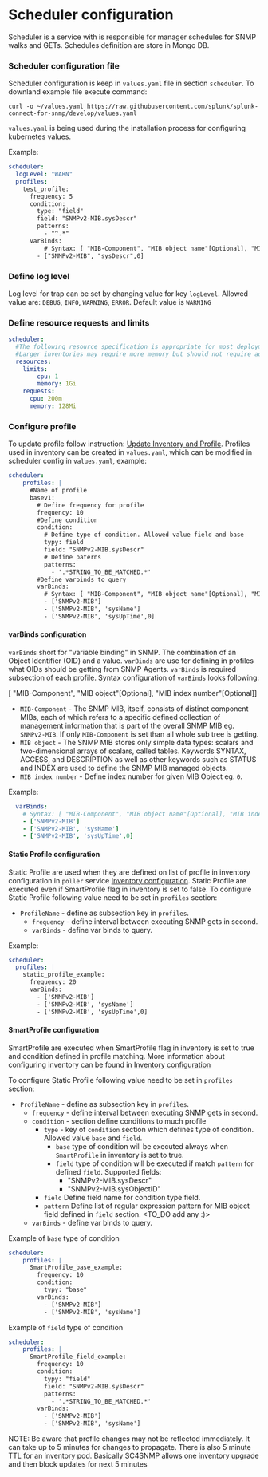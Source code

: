# Scheduler configuration
Scheduler is a service with is responsible for manager schedules for SNMP walks and GETs. Schedules definition 
are store in Mongo DB. 
 
### Scheduler configuration file

Scheduler configuration is keep in `values.yaml` file in section `scheduler`.  To downland example file execute command:
```
curl -o ~/values.yaml https://raw.githubusercontent.com/splunk/splunk-connect-for-snmp/develop/values.yaml
```
`values.yaml` is being used during the installation process for configuring kubernetes values.

Example:
```yaml
scheduler:
  logLevel: "WARN"
  profiles: |
    test_profile:
      frequency: 5 
      condition: 
        type: "field" 
        field: "SNMPv2-MIB.sysDescr" 
        patterns: 
          - "^.*"
      varBinds:
          # Syntax: [ "MIB-Component", "MIB object name"[Optional], "MIB index number"[Optional]]
        - ["SNMPv2-MIB", "sysDescr",0]
```

### Define log level
Log level for trap can be set by changing value for key `logLevel`. Allowed value are: `DEBUG`, `INFO`, `WARNING`, `ERROR`. 
Default value is `WARNING`

### Define resource requests and limits
```yaml
scheduler:
  #The following resource specification is appropriate for most deployments to scale the
  #Larger inventories may require more memory but should not require additional cpu
  resources:
    limits:
        cpu: 1
        memory: 1Gi
    requests:
      cpu: 200m
      memory: 128Mi
```
### Configure profile 
To update profile follow instruction: [Update Inventory and Profile](../deployment-configuration/#update-inventory-and-profile). 
Profiles used in inventory can be created in `values.yaml`, which can be modified in scheduler config in 
`values.yaml`, example:
```yaml
scheduler:
    profiles: |
      #Name of profile
      basev1:
        # Define frequency for profile
        frequency: 10
        #Define condition
        condition:
          # Define type of condition. Allowed value field and base 
          typy: field
          field: "SNMPv2-MIB.sysDescr"
          # Define paterns
          patterns:
            - '.*STRING_TO_BE_MATCHED.*'
        #Define varbinds to query
        varBinds:
          # Syntax: [ "MIB-Component", "MIB object name"[Optional], "MIB index number"[Optional]]
          - ['SNMPv2-MIB']
          - ['SNMPv2-MIB', 'sysName']
          - ['SNMPv2-MIB', 'sysUpTime',0]
```

#### varBinds configuration
`varBinds` short for "variable binding" in SNMP. The combination of an Object Identifier (OID) and a value. 
`varBinds` are use for defining in profiles what OIDs should be getting from SNMP Agents. `varBinds` is required 
subsection of each profile. Syntax configuration of `varBinds` looks following:

 [ "MIB-Component", "MIB object"[Optional], "MIB index number"[Optional]]
 
 - `MIB-Component` - The SNMP MIB, itself, consists of distinct component MIBs, each of which refers to a specific 
 defined collection of management information that is part of the overall SNMP MIB eg. `SNMPv2-MIB`. 
 If only `MIB-Component` is set than all whole sub tree is getting.
 - `MIB object` -  The SNMP MIB stores only simple data types: scalars and two-dimensional arrays of scalars, 
 called tables. Keywords SYNTAX, ACCESS, and DESCRIPTION as well as other keywords such as STATUS and 
 INDEX are used to define the SNMP MIB managed objects. 
 - `MIB index number` - Define index number for given MIB Object eg. `0`.
 
Example:
```yaml
  varBinds:
    # Syntax: [ "MIB-Component", "MIB object name"[Optional], "MIB index number"[Optional]]
    - ['SNMPv2-MIB']
    - ['SNMPv2-MIB', 'sysName']
    - ['SNMPv2-MIB', 'sysUpTime',0]
```

#### Static Profile configuration
Static Profile are used when they are defined on list of profile in inventory configuration in `poller` 
service [Inventory configuration](../poller-configuration/#configure-inventory). Static Profile are executed 
even if SmartProfile flag in inventory is set to false. 
To configure Static Profile following value need to be set in `profiles` section:

 - `ProfileName` - define as subsection key in `profiles`. 
    - `frequency` - define interval between executing SNMP gets in second.  
    -  `varBinds` - define var binds to query. 

Example:
```yaml
scheduler:
  profiles: |
    static_profile_example:
      frequency: 20
      varBinds:
        - ['SNMPv2-MIB']
        - ['SNMPv2-MIB', 'sysName']
        - ['SNMPv2-MIB', 'sysUpTime',0]
```

#### SmartProfile configuration
SmartProfile are executed when SmartProfile flag in inventory is set to true and condition defined in profile matching. 
More information about configuring inventory can be found in [Inventory configuration](../poller-configuration/#configure-inventory)

To configure Static Profile following value need to be set in `profiles` section:

 - `ProfileName` - define as subsection key in `profiles`. 
    - `frequency` - define interval between executing SNMP gets in second.
    - `condition` - section define conditions to much profile
        - `type` - key of `condition` section which defines type of condition. Allowed value `base` and `field`. 
            - `base` type of condition will be executed always when `SmartProfile` in inventory is set to true.
            - `field` type of condition will be executed if match `pattern` for defined `field`. Supported fields:
                -  "SNMPv2-MIB.sysDescr"
                -  "SNMPv2-MIB.sysObjectID"
        - `field` Define field name for condition type field. 
        - `pattern` Define list of regular expression pattern for MIB object field defined in `field` section. <TO_DO add any :)>
    - `varBinds` - define var binds to query. 

Example of `base` type of condition
```yaml
scheduler:
    profiles: |
      SmartProfile_base_example:
        frequency: 10
        condition: 
          typy: "base"
        varBinds:
          - ['SNMPv2-MIB']
          - ['SNMPv2-MIB', 'sysName']
``` 

Example of `field` type of condition
```yaml
scheduler:
    profiles: |
      SmartProfile_field_example:
        frequency: 10
        condition: 
          typy: "field"
          field: "SNMPv2-MIB.sysDescr"
          patterns:
            - '.*STRING_TO_BE_MATCHED.*'
        varBinds:
          - ['SNMPv2-MIB']
          - ['SNMPv2-MIB', 'sysName']
``` 

NOTE: Be aware that profile changes may not be reflected immediately. It can take up to 5 minutes for changes to propagate. 
There is also 5 minute TTL for an inventory pod. Basically SC4SNMP allows one inventory upgrade and then block updates for next 5 minutes



